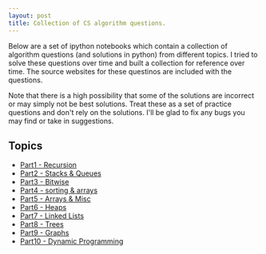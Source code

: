 ```yaml
---
layout: post
title: Collection of CS algorithm questions.
---
```


Below are a set of ipython notebooks which contain a collection of algorithm questions (and solutions in python) from different topics. I tried to solve these questions over time and built a collection for reference over time. The source websites for these questinos are included with the questions.

Note that there is a high possibility that some of the solutions are incorrect or may simply not be best solutions. Treat these as a set of practice questions and don't rely on the solutions. I'll be glad to fix any bugs you may find or take in suggestions.


## Topics
- [Part1 - Recursion](http://nbviewer.ipython.org/github/bharatreddy/giraffe/blob/master/alg/Part1-Recursion.ipynb)
- [Part2 - Stacks & Queues](http://nbviewer.ipython.org/github/bharatreddy/giraffe/blob/master/alg/Part2-Stacks&Queues.ipynb)
- [Part3 - Bitwise](http://nbviewer.ipython.org/github/bharatreddy/giraffe/blob/master/alg/Part3-bitwise.ipynb)
- [Part4 - sorting & arrays](http://nbviewer.ipython.org/github/bharatreddy/giraffe/blob/master/alg/Part4-sorting&arrays.ipynb)
- [Part5 - Arrays & Misc](http://nbviewer.ipython.org/github/bharatreddy/giraffe/blob/master/alg/Part5-Arrays%20%28contd..%29%20%2B%20Misc.ipynb)
- [Part6 - Heaps](http://nbviewer.ipython.org/github/bharatreddy/giraffe/blob/master/alg/Part6-heaps.ipynb)
- [Part7 - Linked Lists](http://nbviewer.ipython.org/github/bharatreddy/giraffe/blob/master/alg/Part7-Linked%20Lists.ipynb)
- [Part8 - Trees](http://nbviewer.ipython.org/github/bharatreddy/giraffe/blob/master/alg/Part8-Trees.ipynb)
- [Part9 - Graphs](http://nbviewer.ipython.org/github/bharatreddy/giraffe/blob/master/alg/Part9-graphs.ipynb)
- [Part10 - Dynamic Programming](http://nbviewer.ipython.org/github/bharatreddy/giraffe/blob/master/alg/Part10-Dynamic%20Programming.ipynb)